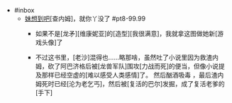 - #inbox
    - [妹想到吧](https://bbs.saraba1st.com/2b/thread-2034342-1-1.html)[查内姆]，就你丫没了 #pt8-99.99
        - 如果不是[龙矛][维康妮亚]的[造型][我很满意]，我就拿这图做她新[游戏头像]了


        - 不过这书里，[老沙]混得也……略那啥，虽然吐了小说里因为救渣内姆，砍了阿巴济格后被[龙兽军队]围攻[力战而死]的便当，但像小说提及那样已经空虚的[难以感受人类感情]了。
然后酗酒吸毒 ，最后渣内姆死时已经[沦为老乞丐]，然后被[复活的巴尔]发掘，成了复活老爹的[手下]


